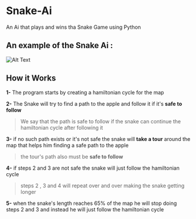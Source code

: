 # Snake-Ai

An Ai that plays and wins tha Snake Game using Python

## An example of the Snake Ai :

![Alt Text](https://github.com/YWilix/Snake-Ai/blob/main/Snake-Ai-win-gif.gif)

## How it Works 

**1-** The program starts by creating a hamiltonian cycle for the map 

**2-** The Snake will try to find a path to the apple and follow it if it's **safe to follow**
> We say that the path is safe to follow if the snake can continue the hamiltonian cycle after following it

**3-** if no such path exists or it's not safe the snake will **take a tour** around the map that helps him finding a safe path to the apple
> the tour's path also must be **safe to follow**

**4-** if steps 2 and 3 are not safe the snake will just follow the hamiltonian cycle
>steps 2 , 3 and 4 will repeat over and over making the snake getting longer

**5-** when the snake's length reaches 65% of the map he will stop doing steps 2 and 3 and instead he will just follow the hamiltonian cycle
